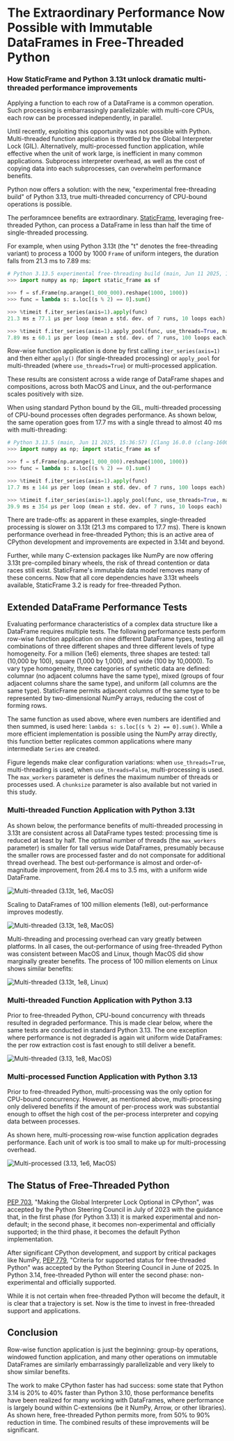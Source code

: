 
# The Extraordinary Performance Now Possible with Immutable DataFrames in Free-Threaded Python

### How StaticFrame and Python 3.13t unlock dramatic multi-threaded performance improvements

<!--
The Extraordinary Performance Now Possible Processing Immutable DataFrames in Free-Threaded Python
Double DataFrame Row Processing Performance with Free-Threaded Python
Free-Threaded Python with Immutable DataFrames Deliver Significant Performance Improvements
-->


Applying a function to each row of a DataFrame is a common operation. Such processing is embarrassingly parallelizable: with multi-core CPUs, each row can be processed independently, in parallel.

Until recently, exploiting this opportunity was not possible with Python. Multi-threaded function application is throttled by the Global Interpreter Lock (GIL). Alternatively, multi-processed function application, while effective when the unit of work large, is inefficient in many common applications. Subprocess interpreter overhead, as well as the cost of copying data into each subprocesses, can overwhelm performance benefits.

Python now offers a solution: with the new, "experimental free-threading build" of Python 3.13, true multi-threaded concurrency of CPU-bound operations is possible.

The perforamncee benefits are extraordinary. [StaticFrame](https://github.com/static-frame/static-frame), leveraging free-threaded Python, can process a DataFrame in less than half the time of single-threaded processing.

For example, when using Python 3.13t (the "t" denotes the free-threading variant) to process a 1000 by 1000 `Frame` of uniform integers, the duration falls from 21.3 ms to 7.89 ms:

```python
# Python 3.13.5 experimental free-threading build (main, Jun 11 2025, 15:36:57) [Clang 16.0.0 (clang-1600.0.26.6)] on darwin
>>> import numpy as np; import static_frame as sf

>>> f = sf.Frame(np.arange(1_000_000).reshape(1000, 1000))
>>> func = lambda s: s.loc[(s % 2) == 0].sum()

>>> %timeit f.iter_series(axis=1).apply(func)
21.3 ms ± 77.1 μs per loop (mean ± std. dev. of 7 runs, 10 loops each)

>>> %timeit f.iter_series(axis=1).apply_pool(func, use_threads=True, max_workers=4)
7.89 ms ± 60.1 μs per loop (mean ± std. dev. of 7 runs, 100 loops each)
```

Row-wise function application is done by first calling `iter_series(axis=1)` and then either `apply()` (for single-threaded processing) or `apply_pool` for multi-threaded (where `use_threads=True`) or multi-processed application.

These results are consistent across a wide range of DataFrame shapes and compositions, across both MacOS and Linux, and the out-performance scales positively with size.

When using standard Python bound by the GIL, multi-threaded processing of CPU-bound processes often degrades performance. As shown below, the same operation goes from 17.7 ms with a single thread to almost 40 ms with multi-threading:

```python
# Python 3.13.5 (main, Jun 11 2025, 15:36:57) [Clang 16.0.0 (clang-1600.0.26.6)]
>>> import numpy as np; import static_frame as sf

>>> f = sf.Frame(np.arange(1_000_000).reshape(1000, 1000))
>>> func = lambda s: s.loc[(s % 2) == 0].sum()

>>> %timeit f.iter_series(axis=1).apply(func)
17.7 ms ± 144 µs per loop (mean ± std. dev. of 7 runs, 100 loops each)

>>> %timeit f.iter_series(axis=1).apply_pool(func, use_threads=True, max_workers=4)
39.9 ms ± 354 µs per loop (mean ± std. dev. of 7 runs, 10 loops each)
```

There are trade-offs: as apparent in these examples, single-threaded processing is slower on 3.13t (21.3 ms compared to 17.7 ms). There is known performance overhead in free-threaded Python; this is an active area of CPython development and improvements are expected in 3.14t and beyond.

Further, while many C-extension packages like NumPy are now offering 3.13t pre-compiled binary wheels, the risk of thread contention or data races still exist. StaticFrame's immutable data model removes many of these concerns. Now that all core dependencies have 3.13t wheels available, StaticFrame 3.2 is ready for free-threaded Python.

<!-- StaticFrame has long leveraged immutable NumPy arrays, as well as the standard library `ThreadPoolExecutor` interfaces;  -->


## Extended DataFrame Performance Tests

Evaluating performance characteristics of a complex data structure like a DataFrame requires multiple tests. The following performance tests perform row-wise function application on nine different DataFrame types, testing all combinations of three different shapes and three different levels of type homogeneity. For a million (1e6) elements, three shapes are tested: tall (10,000 by 100), square (1,000 by 1,000), and wide (100 by 10,0000). To vary type homogeneity, three categories of synthetic data are defined: columnar (no adjacent columns have the same type), mixed (groups of four adjacent columns share the same type), and uniform (all columns are the same type). StaticFrame permits adjacent columns of the same type to be represented by two-dimensional NumPy arrays, reducing the cost of forming rows.

The same function as used above, where even numbers are identified and then summed, is used here: `lambda s: s.loc[(s % 2) == 0].sum()`. While a more efficient implementation is possible using the NumPy array directly, this function better replicates common applications where many intermediate `Series` are created.

Figure legends make clear configuration variations: when `use_threads=True`, multi-threading is used, when `use_threads=False`, multi-processing is used. The `max_workers` parameter is defines the maximum number of threads or processes used. A `chunksize` parameter is also available but not varied in this study.

### Multi-threaded Function Application with Python 3.13t

As shown below, the performance benefits of multi-threaded processing in 3.13t are consistent across all DataFrame types tested: processing time is reduced at least by half. The optimal number of threads (the `max_workers` parameter) is smaller for tall versus wide DataFrames, presumably because the smaller rows are processed faster and do not componsate for additional thread overhead. The best out-performance is almost and order-of-magnitude improvement, from 26.4 ms to 3.5 ms, with a uniform wide DataFrame.

![Multi-threaded (3.13t, 1e6, MacOS)](https://raw.githubusercontent.com/static-frame/static-frame/1083/free-thread-perf/doc/source/articles/freethread/threads-ftp-1e6-macos.png)


Scaling to DataFrames of 100 million elements (1e8), out-performance improves modestly.

![Multi-threaded (3.13t, 1e8, MacOS)](https://raw.githubusercontent.com/static-frame/static-frame/1083/free-thread-perf/doc/source/articles/freethread/process-ftp-1e8-macos.png)


Multi-threading and processing overhead can vary greatly between platforms. In all cases, the out-performance of using free-threaded Python was consistent between MacOS and Linux, though MacOS did show marginally greater benefits. The process of 100 million elements on Linux shows similar benefits:

![Multi-threaded (3.13t, 1e8, Linux)](https://raw.githubusercontent.com/static-frame/static-frame/1083/free-thread-perf/doc/source/articles/freethread/process-ftp-1e8-linux.png)



### Multi-threaded Function Application with Python 3.13

Prior to free-threaded Python, CPU-bound concurrency with threads resulted in degraded performance. This is made clear below, where the same tests are conducted in standard Python 3.13. The one exception where performance is not degraded is again wit uniform wide DataFrames: the per row extraction cost is fast enough to still deliver a benefit.

![Multi-threaded (3.13, 1e8, MacOS)](https://raw.githubusercontent.com/static-frame/static-frame/1083/free-thread-perf/doc/source/articles/freethread/threads-np-1e6-macos.png)


### Multi-processed Function Application with Python 3.13

Prior to free-threaded Python, multi-processing was the only option for CPU-bound concurrency. However, as mentioned above, multi-processing only delivered benefits if the amount of per-process work was substantial enough to offset the high cost of the per-process interpreter and copying data between processes.

As shown here, multi-processing row-wise function application degrades performance. Each unit of work is too small to make up for multi-processing overhead.

![Multi-processed (3.13, 1e6, MacOS)](https://raw.githubusercontent.com/static-frame/static-frame/1083/free-thread-perf/doc/source/articles/freethread/process-np-1e6-macos.png)



## The Status of Free-Threaded Python

[PEP 703](https://peps.python.org/pep-0703), "Making the Global Interpreter Lock Optional in CPython", was accepted by the Python Steering Council in July of 2023 with the guidance that, in the first phase (for Python 3.13) it is marked experimental and non-default; in the second phase, it becomes non-experimental and officially supported; in the third phase, it becomes the default Python implementation.

After significant CPython development, and support by critical packages like NumPy, [PEP 779](https://peps.python.org/pep-0779), "Criteria for supported status for free-threaded Python" was accepted by the Python Steering Council in June of 2025. In Python 3.14, free-threaded Python will enter the second phase: non-experimental and officially supported.

While it is not certain when free-threaded Python will become the default, it is clear that a trajectory is set. Now is the time to invest in free-threaded support and applications.


##  Conclusion

Row-wise function application is just the beginning: group-by operations, windowed function application, and many other operations on immutable DataFrames are similarly embarrassingly parallelizable and very likely to show similar benefits.

The work to make CPython faster has had success: some state that Python 3.14 is 20% to 40% faster than Python 3.10, those performance benefits have been realized for many working with DataFrames, where performance is largely bound within C-extensions (be it NumPy, Arrow, or other libraries). As shown here, free-threaded Python permits more, from 50% to 90% reduction in time. The combined results of these improvements will be significant.




<!-- Built on an immutable data model, already exposing interfaces for parallel function application, and now offering free-threaded compatible wheel dependencies, StaticFrame is ready now to take advantage of concurrency. -->



<!-- Finally, mutable DataFrames, such as those provided by Pandas, expose opportunities for data races. -->




<!-- Representing each row with a Series, expressive operations can be defined to reduce the DataFrame to Series.  -->

<!-- Sometimes row-wise function application can be done more efficiently as column-wise operations, though not always. -->


